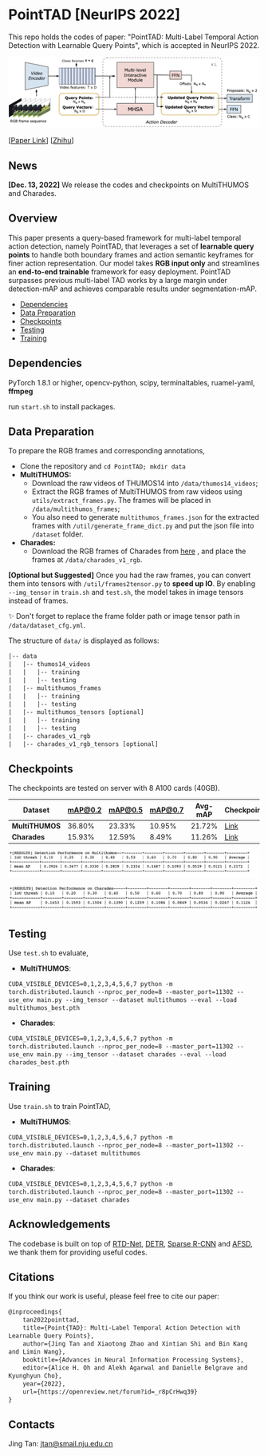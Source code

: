 # PointTAD [NeurIPS 2022]

This repo holds the codes of paper: "PointTAD: Multi-Label Temporal Action Detection with Learnable Query Points", which is accepted in NeurIPS 2022.

<img src="imgs/pointtad.png" alt="pointtad" style="zoom:60%;" />

[[Paper Link](https://openreview.net/pdf?id=_r8pCrHwq39)] [[Zhihu](https://zhuanlan.zhihu.com/p/591495791)]

## News

**[Dec. 13, 2022]**  We release the codes and checkpoints on MultiTHUMOS and Charades.

## Overview

This paper presents a query-based framework for multi-label temporal action detection, namely PointTAD, that leverages a set of **learnable query points** to handle both boundary frames and action semantic keyframes for finer action representation. Our model takes **RGB input only** and streamlines an **end-to-end trainable** framework for easy deployment. PointTAD surpasses previous multi-label TAD works by a large margin under detection-mAP and achieves comparable results under segmentation-mAP.

- [Dependencies](#dependencies)
- [Data Preparation](#data-preparation)
- [Checkpoints](#checkpoints)
- [Testing](#testing)
- [Training](#training)

## Dependencies

PyTorch 1.8.1 or higher, opencv-python, scipy, terminaltables, ruamel-yaml, **ffmpeg**

run `start.sh` to install packages.

## Data Preparation

To prepare the RGB frames and corresponding annotations,

- Clone the repository and `cd PointTAD; mkdir data` 
- **MultiTHUMOS:** 
  - Download the raw videos of THUMOS14 into `/data/thumos14_videos`;
  - Extract the RGB frames of MultiTHUMOS from raw videos using  `utils/extract_frames.py`.  The frames will be placed in `/data/multithumos_frames`;
  - You also need to generate `multithumos_frames.json` for the extracted frames with  `/util/generate_frame_dict.py` and put the json file into `/dataset` folder.
- **Charades:** 
  - Download the RGB frames of Charades from [here](https://prior.allenai.org/projects/charades) , and place the frames at  `/data/charades_v1_rgb`.

**[Optional but Suggested]** Once you had the raw frames, you can convert them into tensors with `/util/frames2tensor.py` to **speed up IO**. By enabling  `--img_tensor` in `train.sh` and `test.sh`, the model takes in image tensors instead of frames.

✨ Don't forget to replace the frame folder path or image tensor path in `/data/dataset_cfg.yml`.

The structure of `data/` is displayed as follows:

```
|-- data
|   |-- thumos14_videos
|   |   |-- training
|   |   |-- testing
|   |-- multithumos_frames
|   |   |-- training
|   |   |-- testing
|   |-- multithumos_tensors [optional]
|   |   |-- training
|   |   |-- testing
|   |-- charades_v1_rgb
|   |-- charades_v1_rgb_tensors [optional]
```

## Checkpoints

The checkpoints are tested on server with 8 A100 cards (40GB).

| Dataset         | mAP@0.2 | mAP@0.5 | mAP@0.7 | Avg-mAP | Checkpoint                                                   |
| --------------- | ------- | ------- | ------- | ------- | ------------------------------------------------------------ |
| **MultiTHUMOS** | 36.80%  | 23.33%  | 10.95%  | 21.72%  | [Link](https://drive.google.com/file/d/1OoCZJvBDFaFZq0mPHlUAIW384dw_CzHo/view?usp=sharing) |
| **Charades**    | 15.93%  | 12.59%  | 8.49%   | 11.26%  | [Link](https://drive.google.com/file/d/1ceatzqOb9-BJ89Bdtzuzz9R4nrL1FiIS/view?usp=sharing) |

![image-20221213161122232](imgs/image-20221213161122232.png)

![image-20221213161244629](imgs/image-20221213161244629.png)

## Testing

Use `test.sh` to evaluate,

- **MultiTHUMOS**: 

```
CUDA_VISIBLE_DEVICES=0,1,2,3,4,5,6,7 python -m torch.distributed.launch --nproc_per_node=8 --master_port=11302 --use_env main.py --img_tensor --dataset multithumos --eval --load multithumos_best.pth
```

- **Charades**:

```
CUDA_VISIBLE_DEVICES=0,1,2,3,4,5,6,7 python -m torch.distributed.launch --nproc_per_node=8 --master_port=11302 --use_env main.py --img_tensor --dataset charades --eval --load charades_best.pth
```

## Training 

Use `train.sh` to train PointTAD,

- **MultiTHUMOS**:

`````````
CUDA_VISIBLE_DEVICES=0,1,2,3,4,5,6,7 python -m torch.distributed.launch --nproc_per_node=8 --master_port=11302 --use_env main.py --dataset multithumos
`````````

- **Charades**:

````
CUDA_VISIBLE_DEVICES=0,1,2,3,4,5,6,7 python -m torch.distributed.launch --nproc_per_node=8 --master_port=11302 --use_env main.py --dataset charades
````



## Acknowledgements

The codebase is built on top of [RTD-Net](https://github.com/MCG-NJU/RTD-Action), [DETR](https://github.com/facebookresearch/detr), [Sparse R-CNN](https://github.com/PeizeSun/SparseR-CNN) and [AFSD](https://github.com/TencentYoutuResearch/ActionDetection-AFSD/), we thank them for providing useful codes.

## Citations

If you think our work is useful, please feel free to cite our paper:

```
@inproceedings{
	tan2022pointtad,
	title={Point{TAD}: Multi-Label Temporal Action Detection with Learnable Query Points},
	author={Jing Tan and Xiaotong Zhao and Xintian Shi and Bin Kang and Limin Wang},
	booktitle={Advances in Neural Information Processing Systems},
	editor={Alice H. Oh and Alekh Agarwal and Danielle Belgrave and Kyunghyun Cho},
	year={2022},
	url={https://openreview.net/forum?id=_r8pCrHwq39}
}
```

## Contacts

Jing Tan: jtan@smail.nju.edu.cn
